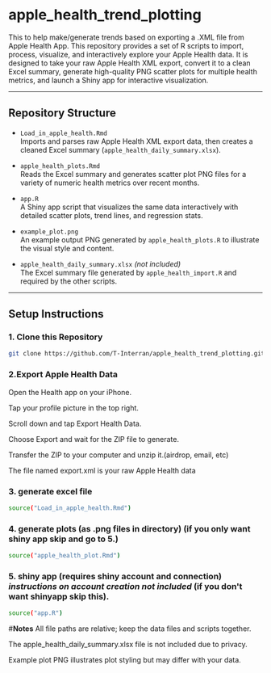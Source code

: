 # apple_health_trend_plotting
This to help make/generate trends based on exporting a .XML file from Apple Health App. 
This repository provides a set of R scripts to import, process, visualize, and interactively explore your Apple Health data. It is designed to take your raw Apple Health XML export, convert it to a clean Excel summary, generate high-quality PNG scatter plots for multiple health metrics, and launch a Shiny app for interactive visualization.

---

## Repository Structure

- `Load_in_apple_health.Rmd`  
  Imports and parses raw Apple Health XML export data, then creates a cleaned Excel summary (`apple_health_daily_summary.xlsx`).

- `apple_health_plots.Rmd`  
  Reads the Excel summary and generates scatter plot PNG files for a variety of numeric health metrics over recent months.

- `app.R`  
  A Shiny app script that visualizes the same data interactively with detailed scatter plots, trend lines, and regression stats.

- `example_plot.png`  
  An example output PNG generated by `apple_health_plots.R` to illustrate the visual style and content.

- `apple_health_daily_summary.xlsx` *(not included)*  
  The Excel summary file generated by `apple_health_import.R` and required by the other scripts.

---

## Setup Instructions

### 1. Clone this Repository

```bash
git clone https://github.com/T-Interran/apple_health_trend_plotting.git
```
### **2.Export Apple Health Data**
Open the Health app on your iPhone.

Tap your profile picture in the top right.

Scroll down and tap Export Health Data.

Choose Export and wait for the ZIP file to generate.

Transfer the ZIP to your computer and unzip it.(airdrop, email, etc)

The file named export.xml is your raw Apple Health data

### **3. generate excel file**
```bash
source("Load_in_apple_health.Rmd")
```
### **4. generate plots (as .png files in directory)** (if you only want shiny app skip and go to 5.)
```bash
source("apple_health_plot.Rmd")
```
### **5. shiny app (requires shiny account and connection) *instructions on account creation not included*** (if you don't want shinyapp skip this). 
```bash
source("app.R")
```
#**Notes**
All file paths are relative; keep the data files and scripts together.

The apple_health_daily_summary.xlsx file is not included due to privacy.

Example plot PNG illustrates plot styling but may differ with your data.
